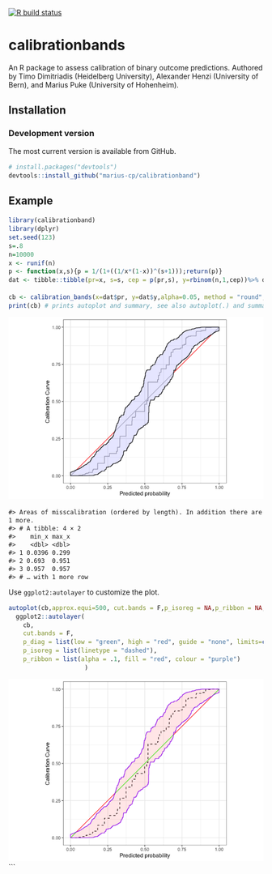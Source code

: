 
<!-- badges: start -->

[![R build
status](https://github.com/marius-cp/calibrationband/workflows/R-CMD-check/badge.svg)](https://github.com/marius-cp/calibrationband/actions)
<!-- badges: end -->

# calibrationbands

An R package to assess calibration of binary outcome predictions.
Authored by Timo Dimitriadis (Heidelberg University), Alexander Henzi
(University of Bern), and Marius Puke (University of Hohenheim).

## Installation

### Development version

The most current version is available from GitHub.

``` r
# install.packages("devtools")
devtools::install_github("marius-cp/calibrationband")
```

## Example

``` r
library(calibrationband)
library(dplyr)
set.seed(123)
s=.8
n=10000
x <- runif(n)
p <- function(x,s){p = 1/(1+((1/x*(1-x))^(s+1)));return(p)}
dat <- tibble::tibble(pr=x, s=s, cep = p(pr,s), y=rbinom(n,1,cep))%>% dplyr::arrange(pr)

cb <- calibration_bands(x=dat$pr, y=dat$y,alpha=0.05, method = "round", digits = 3)
print(cb) # prints autoplot and summary, see also autoplot(.) and summary(.)
```

![](man/figures/README-example-1.png)<!-- -->

    #> Areas of misscalibration (ordered by length). In addition there are 1 more. 
    #> # A tibble: 4 × 2
    #>    min_x max_x
    #>    <dbl> <dbl>
    #> 1 0.0396 0.299
    #> 2 0.693  0.951
    #> 3 0.957  0.957
    #> # … with 1 more row

Use `ggplot2:autolayer` to customize the plot.

``` r
autoplot(cb,approx.equi=500, cut.bands = F,p_isoreg = NA,p_ribbon = NA,p_diag = NA)+
  ggplot2::autolayer(
    cb,
    cut.bands = F,
    p_diag = list(low = "green", high = "red", guide = "none", limits=c(0,1)),
    p_isoreg = list(linetype = "dashed"),
    p_ribbon = list(alpha = .1, fill = "red", colour = "purple")
                     )
```

![](man/figures/README-unnamed-chunk-3-1.png)<!-- --> \`\`\`
